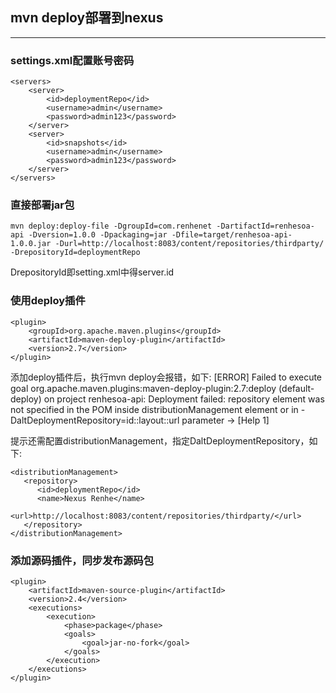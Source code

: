 ## mvn deploy部署到nexus
--------------
### settings.xml配置账号密码

```
<servers>
    <server>
        <id>deploymentRepo</id>
        <username>admin</username>
        <password>admin123</password>
    </server>
    <server>
        <id>snapshots</id>
        <username>admin</username>
        <password>admin123</password>
    </server>
</servers>
```

### 直接部署jar包
```
mvn deploy:deploy-file -DgroupId=com.renhenet -DartifactId=renhesoa-api -Dversion=1.0.0 -Dpackaging=jar -Dfile=target/renhesoa-api-1.0.0.jar -Durl=http://localhost:8083/content/repositories/thirdparty/ -DrepositoryId=deploymentRepo
```
DrepositoryId即setting.xml中得server.id

### 使用deploy插件
```
<plugin>
    <groupId>org.apache.maven.plugins</groupId>
    <artifactId>maven-deploy-plugin</artifactId>
    <version>2.7</version>
</plugin>
```
添加deploy插件后，执行mvn deploy会报错，如下:
[ERROR] Failed to execute goal org.apache.maven.plugins:maven-deploy-plugin:2.7:deploy (default-deploy) on project renhesoa-api: Deployment failed: repository element was not specified in the POM inside distributionManagement element or in -DaltDeploymentRepository=id::layout::url parameter -> [Help 1]

提示还需配置distributionManagement，指定DaltDeploymentRepository，如下:

```
<distributionManagement>
   <repository>
      <id>deploymentRepo</id>
      <name>Nexus Renhe</name>
      <url>http://localhost:8083/content/repositories/thirdparty/</url>
   </repository>
</distributionManagement>
```

### 添加源码插件，同步发布源码包
```
<plugin>
    <artifactId>maven-source-plugin</artifactId>
    <version>2.4</version>
    <executions>
        <execution>
            <phase>package</phase>
            <goals>
                <goal>jar-no-fork</goal>
            </goals>
        </execution>
    </executions>
</plugin>
```   
